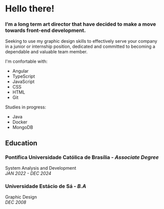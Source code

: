 # Hello there! 
   
### I’m a long term art director that have decided to make a move towards front-end development.
Seeking to use my graphic design skills to effectively serve your company in a junior or internship position, dedicated and committed to becoming a dependable and
valuable team member.


I'm confortable with:
   - Angular
   - TypeScript
   - JavaScript
   - CSS
   - HTML
   - Git

Studies in progress:
   - Java
   - Docker
   - MongoDB

  
## Education

### Pontifica Universidade Católica de Brasília - *Associate Degree*
System Analysis and Development  
*JAN 2022 - DEC 2024*

### Universidade Estácio de Sá - *B.A*  
Graphic Design  
*DEC 2008*
